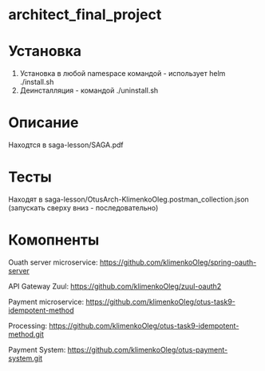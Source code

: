 # architect_final_project


# Установка 

1) Установка в любой namespace командой - использует helm
./install.sh 
2) Деинсталляция - командой ./uninstall.sh


# Описание

Находтся в saga-lesson/SAGA.pdf



# Тесты 

Находят в saga-lesson/OtusArch-KlimenkoOleg.postman_collection.json (запускать сверху вниз - последовательно)



# Комопненты

Ouath server microservice:  https://github.com/klimenkoOleg/spring-oauth-server

API Gateway Zuul: https://github.com/klimenkoOleg/zuul-oauth2

Payment microservice: https://github.com/klimenkoOleg/otus-task9-idempotent-method

Processing: https://github.com/klimenkoOleg/otus-task9-idempotent-method.git

Payment System: https://github.com/klimenkoOleg/otus-payment-system.git






